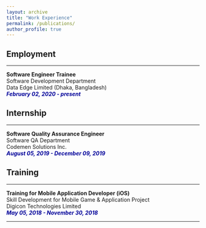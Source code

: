 ```yaml
---
layout: archive
title: "Work Experience"
permalink: /publications/
author_profile: true
---
```




## Employment
----------------

<b>Software Engineer Trainee </b><br/>
Software Development Department <br/>
Data Edge Limited (Dhaka, Bangladesh) <br/>
<i style='color:#000099;'>**February 02, 2020 - present**</i><br/>



## Internship
----------------

<b>Software Quality Assurance Engineer </b><br />
Software QA Department <br/>
Codemen Solutions Inc. <br />
<i style='color:#000099;'>**August 05, 2019 - December 09, 2019**</i>



## Training
----------------

<b>Training for Mobile Application Developer (iOS) </b><br />
Skill Development for Mobile Game & Application Project <br/> 
Digicon Technologies Limited <br/> 
<i style='color:#000099;'>**May 05, 2018 - November 30, 2018**</i>



__________________________________________________________


